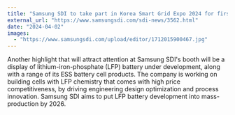```yaml
---
title: "Samsung SDI to take part in Korea Smart Grid Expo 2024 for first time"
external_url: "https://www.samsungsdi.com/sdi-news/3562.html"
date: "2024-04-02"
images:
  - "https://www.samsungsdi.com/upload/editor/1712015900467.jpg"
---
```


Another highlight that will attract attention at Samsung SDI's booth will be a display of lithium-iron-phosphate (LFP) battery under development, along with a range of its ESS battery cell products. The company is working on building cells with LFP chemistry that comes with high price competitiveness, by driving engineering design optimization and process innovation. Samsung SDI aims to put LFP battery development into mass-production by 2026.
